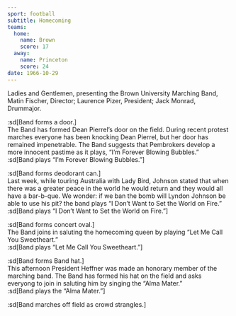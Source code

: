 ```yaml
---
sport: football
subtitle: Homecoming
teams:
  home:
    name: Brown
    score: 17
  away:
    name: Princeton
    score: 24
date: 1966-10-29
---
```


Ladies and Gentlemen, presenting the Brown University Marching Band, Matin Fischer, Director; Laurence Pizer, President; Jack Monrad, Drummajor.

:sd[Band forms a door.]\
The Band has formed Dean Pierrel’s door on the field. During recent protest marches everyone has been knocking Dean Pierrel, but her door has remained impenetrable. The Band suggests that Pembrokers develop a more innocent pastime as it plays, “I’m Forever Blowing Bubbles.”\
:sd[Band plays “I’m Forever Blowing Bubbles.”]

:sd[Band forms deodorant can.]\
Last week, while touring Australia with Lady Bird, Johnson stated that when there was a greater peace in the world he would return and they would all have a bar-b-que. We wonder: if we ban the bomb will Lyndon Johnson be able to use his pit? the band plays “I Don’t Want to Set the World on Fire.”\
:sd[Band plays “I Don’t Want to Set the World on Fire.”]

:sd[Band forms concert oval.]\
The Band joins in saluting the homecoming queen by playing “Let Me Call You Sweetheart.”\
:sd[Band plays “Let Me Call You Sweetheart.”]

:sd[Band forms Band hat.]\
This afternoon President Heffner was made an honorary member of the marching band. The Band has formed his hat on the field and asks everyong to join in saluting him by singing the “Alma Mater.”\
:sd[Band plays the “Alma Mater.”]

:sd[Band marches off field as crowd strangles.]
